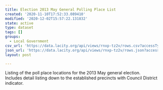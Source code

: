 ```yaml
---
title: Election 2013 May General Polling Place List
created: '2020-11-10T17:52:33.089410'
modified: '2020-12-02T15:57:22.131832'
state: active
type: dataset
tags: []
groups:
  - Local Government
csv_url: 'https://data.lacity.org/api/views/rnxp-tz2v/rows.csv?accessType=DOWNLOAD'
json_url: 'https://data.lacity.org/api/views/rnxp-tz2v/rows.json?accessType=DOWNLOAD'
layout: post

---
```

Listing of the poll place locations for the 2013 May general election. Includes detail listing down to the established precincts with Council District indicator.
